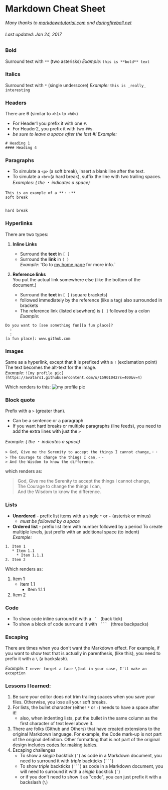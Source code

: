 # Markdown Cheat Sheet

_Many thanks to [markdowntutorial.com](http://www.markdowntutorial.com) and [daringfireball.net](http://daringfireball.net/projects/markdown/)_

###### Last updated: Jan 24, 2017

### Bold
Surround text with `**` \(two asterisks)
_Example:_ `this is **bold** text`

### Italics
Surround text with `*` \(single underscore)
_Example:_ `this is _really_ interesting`

### Headers 
There are 6 \(similar to `<h1>` to `<h6>`)
- For Header1 you prefix it with one `#`.
- For Header2, you prefix it with two `##`s.
- _be sure to leave a space after the last \#!_
_Example:_
```
# Heading 1
#### Heading 4
```
### Paragraphs  
* To simulate a `<p>` \(a soft break), insert a blank line after the text.
* To simulate a `<br>`\(a hard break), suffix the line with two trailing spaces.
_Examples: \( the ・ indicates a space)_ 
```
This is an example of a **・・**  
soft break
```
```This is an example of a 

hard break
```


### Hyperlinks  
There are two types:  

1. **Inline Links**  
   - Surround the **text** in `[ ]`
   - Surround the **link** in `( )`  
   _Example:_  'Go to [my home page](http://dickdonohue.com) for more info.`

2. **Reference links**    
You put the actual link somewhere else \(like the bottom of the document.)
   * Surround the **text** in `[ ]` \(square brackets)
   * followed immediately by the reference \(like a tag\) also surrounded in brackets
   * The reference link \(listed elsewhere) is `[ ]` followed by a colon  
 _Example:_  
```
Do you want to [see something fun][a fun place]?  
  :
  :
[a fun place]: www.github.com
```

### Images  
Same as a hyperlink, except that it is prefixed with a `!` \(exclamation point)
The text becomes the alt-text for the image.  
_Example:_ `![my profile pic](https://avatars1.githubusercontent.com/u/15901042?s=400&v=4)`  

Which renders to this: 
![my profile pic](https://avatars1.githubusercontent.com/u/15901042?s=400&v=4)

### Block quote  
Prefix with a `>` \(greater than).  
* Can be a sentence or a paragraph
* If you want hard breaks or multiple paragraphs (line feeds), you need to add the extra lines 
with just the `>`

_Example: \( the ・ indicates a space)_   
```
> God, Give me the Serenity to accept the things I cannot change,・・   
> The Courage to change the things I can,・・  
> And the Wisdom to know the difference. 
```
which renders as:

> God, Give me the Serenity to accept the things I cannot change,   
> The Courage to change the things I can,  
> And the Wisdom to know the difference. 

### Lists  
* **Unordered** - prefix list items with a single `*`  or `-` \(asterisk or minus)  
  * _must be followed by a space_
* **Ordered list** - prefix list item with number followed by a period
To create multiple levels, just prefix with an additional space \(to indent)  
_Example:_ 
```
1. Item 1
   * Item 1.1
     * Item 1.1.1
2. Item 2
```
Which renders as:  
1. Item 1
   * Item 1.1
     * Item 1.1.1
2. Item 2  


### Code  
* To show code inline surround it with a  ```  `  ``` (back tick)
* To show a block of code surround it with `  ```  ` (three backpacks)

### Escaping 
There are times when you don't want the Markdown effect.  For example, if you want to show text
that is actually in  parenthesis, \(like this), you need to prefix it with a `\` \(a backslash).

_Example:_  `I never forget a face \(but in your case, I'll make an exception`

### Lessons I learned:
1. Be sure your editor does not trim trailing spaces when you save your files.  Otherwise, you lose 
all your soft breaks. 
2. For lists, the bullet character \(either `*` or `-`) needs to have a space after it!
   - also, when indenting lists, put the bullet in the same column as the first character of text 
 level above it.  
3. There are folks (Github and Others) that have created extensions to the original Markdown 
 language.  For example, the Code mark-up is not part of the original definition. Other formatting 
 that is not part of the original design includes 
 [codes for making tables](https://help.github.com/articles/organizing-information-with-tables/).
4. Escaping challenges
   - To show a _single_ backtick \(``` ` ```) as code in a Markdown document, you need to surround 
   it with _triple_ backticks \(` ``` `)
   - To show _triple_ backticks \(` ``` `) as code in a Markdown document, you will need to 
   surround it with a _single_ backtick \(``` ` ```)
   - or if you don't need to show it as "code", you can just prefix it with a backslash  \(`\`)
